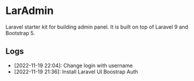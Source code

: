 # LarAdmin

Laravel starter kit for building admin panel. It is built on top of Laravel 9 and Bootstrap 5.

## Logs
- [2022-11-19 22:04]: Change login with username
- [2022-11-19 21:36]: Install Laravel UI Boostrap Auth

